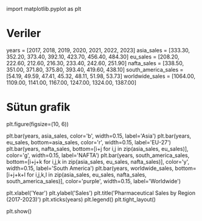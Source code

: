 import matplotlib.pyplot as plt

# Veriler
years = [2017, 2018, 2019, 2020, 2021, 2022, 2023]
asia_sales = [333.30, 352.20, 373.40, 392.10, 423.70, 456.40, 484.30]
eu_sales = [208.20, 222.60, 212.60, 216.30, 233.40, 242.60, 251.90]
nafta_sales = [338.50, 351.00, 371.80, 375.80, 393.40, 419.60, 438.10]
south_america_sales = [54.19, 49.59, 47.41, 45.32, 48.11, 51.98, 53.73]
worldwide_sales = [1064.00, 1109.00, 1141.00, 1167.00, 1247.00, 1324.00, 1387.00]

# Sütun grafik
plt.figure(figsize=(10, 6))

plt.bar(years, asia_sales, color='b', width=0.15, label='Asia')
plt.bar(years, eu_sales, bottom=asia_sales, color='r', width=0.15, label='EU-27')
plt.bar(years, nafta_sales, bottom=[i+j for i,j in zip(asia_sales, eu_sales)], color='g', width=0.15, label='NAFTA')
plt.bar(years, south_america_sales, bottom=[i+j+k for i,j,k in zip(asia_sales, eu_sales, nafta_sales)], color='y', width=0.15, label='South America')
plt.bar(years, worldwide_sales, bottom=[i+j+k+l for i,j,k,l in zip(asia_sales, eu_sales, nafta_sales, south_america_sales)], color='purple', width=0.15, label='Worldwide')

plt.xlabel('Year')
plt.ylabel('Sales')
plt.title('Pharmaceutical Sales by Region (2017-2023)')
plt.xticks(years)
plt.legend()
plt.tight_layout()

plt.show()
